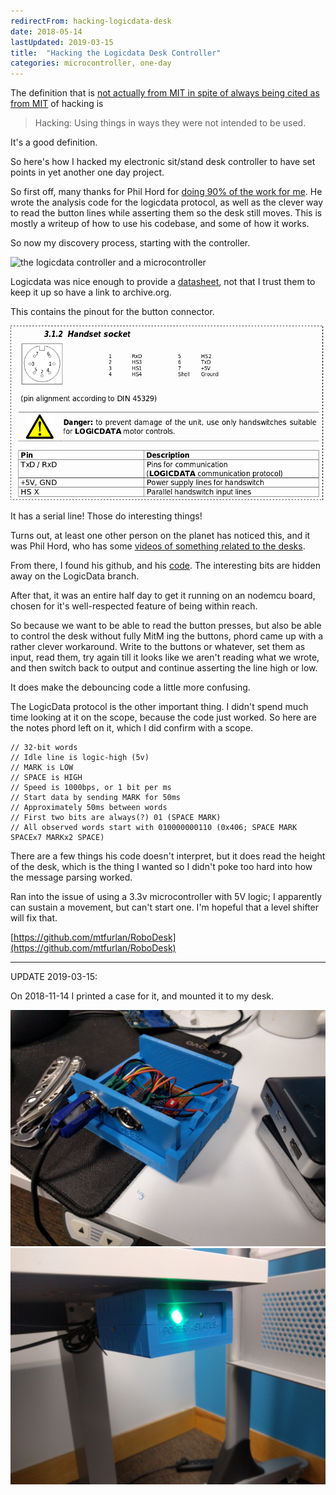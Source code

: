 ```yaml
---
redirectFrom: hacking-logicdata-desk
date: 2018-05-14
lastUpdated: 2019-03-15
title:  "Hacking the Logicdata Desk Controller"
categories: microcontroller, one-day
---
```


The definition that is [not actually from MIT in spite of always being cited as from MIT](http://tmrc.mit.edu/hackers-ref.html) of hacking is

> Hacking: Using things in ways they were not intended to be used.

It's a good definition.

So here's how I hacked my electronic sit/stand desk controller to have set points in yet another one day project.



So first off, many thanks for Phil Hord for [doing 90% of the work for me](https://github.com/phord/RoboDesk).
He wrote the analysis code for the logicdata protocol, as well as the clever way to read the button lines while asserting them so the desk still moves.
This is mostly a writeup of how to use his codebase, and some of how it works.

So now my discovery process, starting with the controller.

![the logicdata controller and a microcontroller](/assets/pages/hacking-logicdata-desk/controller.jpg)

Logicdata was nice enough to provide a [datasheet](https://web.archive.org/web/20180514132622/http://www.logicdata.net/wp-content/uploads/2017/05/Datasheet_Compact_English-Rev4.pdf), not that I trust them to keep it up so have a link to archive.org.

This contains the pinout for the button connector.

![the logicdata button pinout](/assets/pages/hacking-logicdata-desk/controller-pinout.png)

It has a serial line! Those do interesting things!

Turns out, at least one other person on the planet has noticed this, and it was Phil Hord, who has some [videos of something related to the desks](https://www.youtube.com/watch?v=SxIxr1Ul7UI).

From there, I found his github, and his [code](https://github.com/phord/RoboDesk).
The interesting bits are hidden away on the LogicData branch.

After that, it was an entire half day to get it running on an nodemcu board, chosen for it's well-respected feature of being within reach.

So because we want to be able to read the button presses, but also be able to control the desk without fully MitM ing the buttons, phord came up with a rather clever workaround.
Write to the buttons or whatever, set them as input, read them, try again till it looks like we aren't reading what we wrote, and then switch back to output and continue asserting the line high or low.

It does make the debouncing code a little more confusing.

The LogicData protocol is the other important thing.
I didn't spend much time looking at it on the scope, because the code just worked.
So here are the notes phord left on it, which I did confirm with a scope.

```
// 32-bit words
// Idle line is logic-high (5v)
// MARK is LOW
// SPACE is HIGH
// Speed is 1000bps, or 1 bit per ms
// Start data by sending MARK for 50ms
// Approximately 50ms between words
// First two bits are always(?) 01 (SPACE MARK)
// All observed words start with 010000000110 (0x406; SPACE MARK SPACEx7 MARKx2 SPACE)
```

There are a few things his code doesn't interpret, but it does read the height of the desk, which is the thing I wanted so I didn't poke too hard into how the message parsing worked.

Ran into the issue of using a 3.3v microcontroller with 5V logic; I apparently can sustain a movement, but can't start one.
I'm hopeful that a level shifter will fix that.

[https://github.com/mtfurlan/RoboDesk](https://github.com/mtfurlan/RoboDesk)

----
UPDATE 2019-03-15:

On 2018-11-14 I printed a case for it, and mounted it to my desk.

![the logicdata controller in a case](/assets/pages/hacking-logicdata-desk/open-case.jpg)
![the logicdata controller mounted to the desk](/assets/pages/hacking-logicdata-desk/case.jpg)

